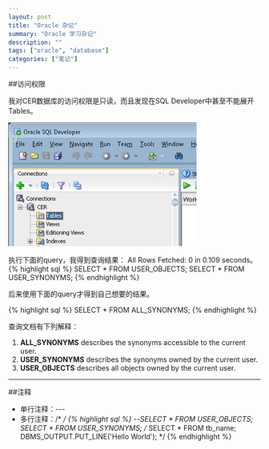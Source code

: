 ```yaml
---
layout: post
title: "Oracle 杂记"
summary: "Oracle 学习杂记"
description: ""
tags: ["oracle", "database"]
categories: ["笔记"]
---
```


##访问权限

我对CER数据库的访问权限是只读，而且发现在SQL Developer中甚至不能展开Tables。

![](/images/cer_oracle.png)

执行下面的query，我得到查询结果： All Rows Fetched: 0 in 0.109 seconds。
{% highlight sql %}
SELECT * FROM USER_OBJECTS;
SELECT * FROM USER_SYNONYMS;
{% endhighlight %}

后来使用下面的query才得到自己想要的结果。

{% highlight sql %}
SELECT * FROM ALL_SYNONYMS;
{% endhighlight %}

查询文档有下列解释：

1. **ALL_SYNONYMS** describes the synonyms accessible to the current user.
2. **USER_SYNONYMS** describes the synonyms owned by the current user.
3. **USER_OBJECTS** describes all objects owned by the current user.

----

##注释

- 单行注释：---
- 多行注释：/* */
{% highlight sql %}
--SELECT * FROM USER_OBJECTS;
SELECT * FROM USER_SYNONYMS;
/*
SELECT * FROM tb_name;
DBMS_OUTPUT.PUT_LINE('Hello World');
*/
{% endhighlight %}